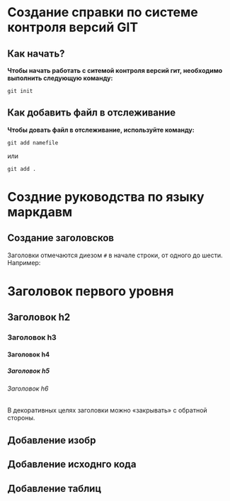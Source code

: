 # Создание справки по системе контроля версий GIT


## Как начать?
**Чтобы начать работать с ситемой контроля версий гит, необходимо выполнить следующую команду:**

```
git init
```

## Как добавить файл в отслеживание 

**Чтобы довать файл в отслеживание, используйте команду:**

```
git add namefile
```

или

```
git add .
```

# Создние руководства по языку маркдавм


## Создание заголовсков

Заголовки отмечаются диезом `#` в начале строки, от одного до шести. Например:

# Заголовок первого уровня #
## Заголовок h2
### Заголовок h3
#### Заголовок h4
##### Заголовок h5
###### Заголовок h6

В декоративных целях заголовки можно «закрывать» с обратной стороны.



## Добавление изобр





## Добавление исходнго кода




## Добавление таблиц
